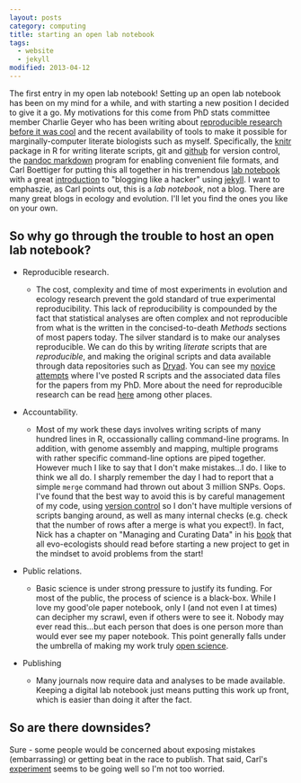```yaml
---
layout: posts
category: computing
title: starting an open lab notebook
tags: 
  - website
  - jekyll
modified: 2013-04-12
---
```


The first entry in my open lab notebook! Setting up an open lab notebook has been on my mind for a while, and with starting a new position I decided to give it a go. My motivations for this come from PhD stats committee member Charlie Geyer who has been writing about [reproducible research before it was cool](http://users.stat.umn.edu/~geyer/Sweave/) and the recent availability of tools to make it possible for marginally-computer literate biologists such as myself. Specifically, the [knitr](http://yihui.name/knitr/) package in R for writing literate scripts, git and [github](https://github.com) for version control, the [pandoc markdown](http://johnmacfarlane.net/pandoc/) program for enabling convenient file formats, and Carl Boettiger for putting this all together in his tremendous [lab notebook](http://www.carlboettiger.info/) with a great [introduction](www.carlboettiger.info/2012/12/30/learning-jekyll.html) to "blogging like a hacker" using [jekyll](https://github.com/mojombo/jekyll). I want to emphaszie, as Carl points out, this is a *lab notebook*, not a blog. There are many great blogs in ecology and evolution. I'll let you find the ones you like on your own.

## So why go through the trouble to host an open lab notebook? ##

- Reproducible research. 
	- The cost, complexity and time of most experiments in evolution and ecology research prevent the gold standard of true experimental reproducibility. This lack of reproducibility is compounded by the fact that statistical analyses are often complex and not reproducible from what is the written in the concised-to-death *Methods* sections of most papers today. The silver standard is to make our analyses reproducible. We can do this by writing *literate* scripts that are *reproducible*, and making the original scripts and data available through data repositories such as [Dryad](http://datadryad.org). You can see my [novice attempts](http://datadryad.org/discover?field=dc.contributor.author_filter&fq=location:l2&fq=dc.contributor.author_filter%3Astanton%5C-geddes%2C%5C+john%5C%7C%5C%7C%5C%7CStanton%5C-Geddes%2C%5C+John) where I've posted R scripts and the associated data files for the papers from my PhD. More about the need for reproducible research can be read [here](http://arstechnica.com/science/2010/01/keeping-computers-from-ending-sciences-reproducibility/) among other places.

- Accountability. 
	- Most of my work these days involves writing scripts of many hundred lines in R, occassionally calling command-line programs. In addition, with genome assembly and mapping, multiple programs with rather specific command-line options are piped together. However much I like to say that I don't make mistakes...I do. I like to think we all do. I sharply remember the day I had to report that a simple `merge` command had thrown out about 3 million SNPs. Oops. I've found that the best way to avoid this is by careful management of my code, using [version control](http://git-scm.com/book/en/Getting-Started-About-Version-Control) so I don't have multiple versions of scripts banging around, as well as many internal checks (e.g. check that the number of rows after a merge is what you expect!). In fact, Nick has a chapter on "Managing and Curating Data" in his [book](http://www.sinauer.com/detail.php?id=0646) that all evo-ecologists should read before starting a new project to get in the mindset to avoid problems from the start!

- Public relations.
	- Basic science is under strong pressure to justify its funding. For most of the public, the process of science is a black-box. While I love my good'ole paper notebook, only I (and not even I at times) can decipher my scrawl, even if others were to see it. Nobody may ever read this...but each person that does is one person more than would ever see my paper notebook. This point generally falls under the umbrella of making my work truly [open science](http://en.wikipedia.org/wiki/Open_science).

- Publishing
	- Many journals now require data and analyses to be made available. Keeping a digital lab notebook just means putting this work up front, which is easier than doing it after the fact.


## So are there downsides? ##

Sure - some people would be concerned about exposing mistakes (embarrassing) or getting beat in the race to publish. That said, Carl's [experiment](http://www.carlboettiger.info/2012/09/28/Welcome-to-my-lab-notebook.html) seems to be going well so I'm not too worried. 




 
